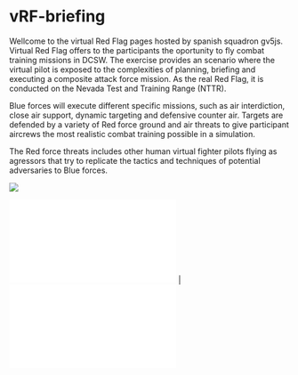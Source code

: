 # vRF-briefing
Wellcome to the virtual Red Flag pages hosted by spanish squadron gv5js. Virtual Red Flag offers to the participants the oportunity to fly combat training missions in DCSW. The exercise provides an scenario where the virtual pilot is exposed to the complexities of planning, briefing and executing a composite attack force mission. As the real Red Flag, it is conducted on the Nevada Test and Training Range (NTTR).
 

Blue forces will execute different specific missions, such as air interdiction, close air support, dynamic targeting and defensive counter air. Targets are defended by a variety of Red force ground and air threats to give participant aircrews the most realistic combat training possible in a simulation.

 
The Red force threats includes other human virtual fighter pilots flying as agressors that try to replicate the tactics and techniques of potential adversaries to Blue forces.

 

![](/vRF-briefing/Images/LogovRF.JPG)


![vRF Spins](/vRF-briefing/docs/spins.md) | ![vRF Local Procedures](/vRF-briefing/docs/LocalProcedures.md)

